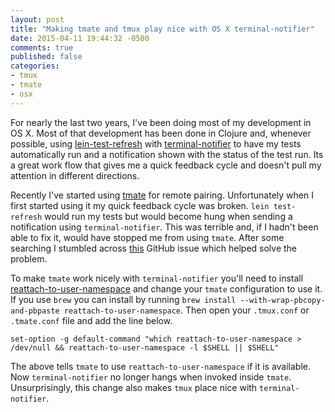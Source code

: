 ```yaml
---
layout: post
title: "Making tmate and tmux play nice with OS X terminal-notifier"
date: 2015-04-11 19:44:32 -0500
comments: true
published: false
categories:
- tmux
- tmate
- osx
---
```


For nearly the last two years, I've been doing most of my development
in OS X. Most of that development has been done in Clojure and,
whenever possible, using
[lein-test-refresh](https://github.com/jakemcc/lein-test-refresh) with
[terminal-notifier](https://github.com/alloy/terminal-notifier) to
have my tests automatically run and a notification shown with the
status of the test run. Its a great work flow that gives me a quick
feedback cycle and doesn't pull my attention in different directions.

Recently I've started using [tmate](http://tmate.io/) for remote
pairing. Unfortunately when I first started using it my quick feedback
cycle was broken. `lein test-refresh` would run my tests but would
become hung when sending a notification using `terminal-notifier`.
This was terrible and, if I hadn't been able to fix it, would have
stopped me from using `tmate`. After some searching I stumbled across
[this](https://github.com/alloy/terminal-notifier/issues/115) GitHub
issue which helped solve the problem.

To make `tmate` work nicely with `terminal-notifier` you'll need
to install
[reattach-to-user-namespace](https://github.com/ChrisJohnsen/tmux-MacOSX-pasteboard)
and change your `tmate` configuration to use it. If you use `brew` you
can install by running `brew install --with-wrap-pbcopy-and-pbpaste
reattach-to-user-namespace`. Then open your `.tmux.conf` or
`.tmate.conf` file and add the line below.

```
set-option -g default-command "which reattach-to-user-namespace > /dev/null && reattach-to-user-namespace -l $SHELL || $SHELL"
```

The above tells `tmate` to use `reattach-to-user-namespace` if it is
available. Now `terminal-notifier` no longer hangs when invoked inside
`tmate`. Unsurprisingly, this change also makes `tmux` place nice with
`terminal-notifier`.
